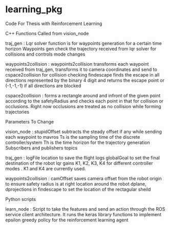 # learning_pkg
Code For Thesis with Reinforcement Learning

C++ Functions Called from vision_node

traj_gen : Lqr solver function is for waypoints generation for a certain time horizon
		   Waypoints gen check the trajectory received from lqr solver for collisions and controls mode changes
						 
waypoints2collision : waypoints2collision transforms each waypoint received from traj_gen, transforms it to camera coordinates and send to cspace2collision for collision checking
		      findescape finds the escape in all directions represented by the binary 4 digit and returns the escape point or (-1,-1,-1) if all directions are blocked 

cspace2collision : forms a rectangle around and infront of the given point according to the safetyRadius and checks each point in that for collision or occlusions. Right now occlusions are treated as no collision while forming trajectories

Parameters To Change

vision_node : stupidOffset subtracts the steady offset if any while sending each waypoint to mavros
	      Ts is the sampling time of the discrete controller/system
	      Th is the time horizon for the trajectory generation
	      Subscribers and publishers topics

traj_gen :    logFile location to save the flight logs
	      globalGoal to set the final destination of the robot
	      lqr gains K1, K2, K3, K4 for different controller modes . K1 and K4 are currently used.
						  
waypoints2collision : camOffset saves camera offset from the robot origin to ensure safety radius is at right location around the robot
		      dplane, dprojections in findescape to set the location of the rectagular sheild
										  
Python scripts				

learn_node : Script to take the features and send an action through the ROS service client architecture. It runs the keras library functions to implement epsilon greedy policy for the reinforcement learning agent 

